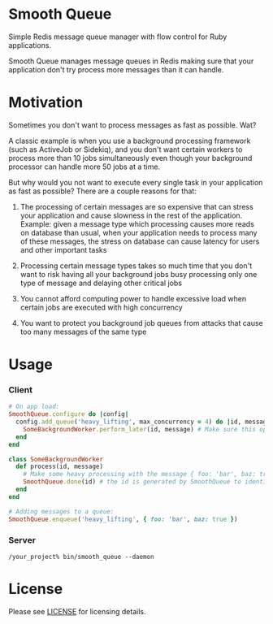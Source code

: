 # Smooth Queue

Simple Redis message queue manager with flow control for Ruby applications.

Smooth Queue manages message queues in Redis making sure that your application don't try process more messages than it
can handle.

# Motivation

Sometimes you don't want to process messages as fast as possible. Wat?

A classic example is when you use a background processing framework (such as ActiveJob or Sidekiq), and you don't want
certain workers to process more than 10 jobs simultaneously even though your background processor can handle more 50
jobs at a time.

But why would you not want to execute every single task in your application as fast as possible? There are a couple
reasons for that:

  1. The processing of certain messages are so expensive that can stress your application and cause slowness in the rest
  of the application.
  Example: given a message type which processing causes more reads on database than usual, when your application needs
  to process many of these messages, the stress on database can cause latency for users and other important tasks

  2. Processing certain message types takes so much time that you don't want to risk having all your background jobs
  busy processing only one type of message and delaying other critical jobs

  1. You cannot afford computing power to handle excessive load when certain jobs are executed with high concurrency

  3. You want to protect you background job queues from attacks that cause too many messages of the same type

# Usage

### Client
```ruby
# On app load:
SmoothQueue.configure do |config|
  config.add_queue('heavy_lifting', max_concurrency = 4) do |id, message|
    SomeBackgroundWorker.perform_later(id, message) # Make sure this operation is ~O(1)
  end
end

class SomeBackgroundWorker
  def process(id, message)
    # Make some heavy processing with the message { foo: 'bar', baz: true }
    SmoothQueue.done(id) # the id is generated by SmoothQueue to identify the message being processed
  end
end

# Adding messages to a queue:
SmoothQueue.enqueue('heavy_lifting', { foo: 'bar', baz: true })
```

### Server

`/your_project% bin/smooth_queue --daemon`

# License

Please see [LICENSE](https://github.com/rafaelsales/smooth-queue/blob/master/LICENSE) for licensing details.
